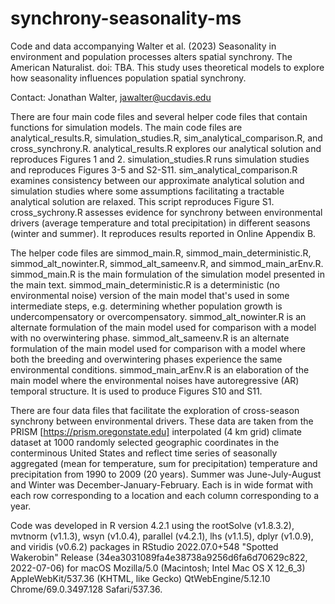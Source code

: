 # synchrony-seasonality-ms
Code and data accompanying Walter et al. (2023) Seasonality in environment and population processes alters spatial synchrony. The American Naturalist. doi: TBA. This study uses theoretical models to explore how seasonality influences population spatial synchrony.

Contact: Jonathan Walter, jawalter@ucdavis.edu

There are four main code files and several helper code files that contain functions for simulation models.
The main code files are analytical_results.R, simulation_studies.R, sim_analytical_comparison.R, and cross_synchrony.R.
analytical_results.R explores our analytical solution and reproduces Figures 1 and 2.
simulation_studies.R runs simulation studies and reproduces Figures 3-5 and S2-S11.
sim_analytical_comparison.R examines consistency between our approximate analytical solution and simulation studies where some assumptions facilitating a tractable analytical solution are relaxed. This script reproduces Figure S1.
cross_sychrony.R assesses evidence for synchrony between environmental drivers (average temperature and total precipitation) in different seasons (winter and summer). It reproduces results reported in Online Appendix B.

The helper code files are simmod_main.R, simmod_main_deterministic.R, simmod_alt_nowinter.R, simmod_alt_sameenv.R, and simmod_main_arEnv.R.
simmod_main.R is the main formulation of the simulation model presented in the main text.
simmod_main_deterministic.R is a deterministic (no environmental noise) version of the main model that's used in some intermediate steps, e.g. determining whether population growth is undercompensatory or overcompensatory.
simmod_alt_nowinter.R is an alternate formulation of the main model used for comparison with a model with no overwintering phase.
simmod_alt_sameenv.R is an alternate formulation of the main model used for comparison with a model where both the breeding and overwintering phases experience the same environmental conditions.
simmod_main_arEnv.R is an elaboration of the main model where the environmental noises have autoregressive (AR) temporal structure. It is used to produce Figures S10 and S11.

There are four data files that facilitate the exploration of cross-season synchrony between environmental drivers.
These data are taken from the PRISM [https://prism.oregonstate.edu] interpolated (4 km grid) climate dataset at 1000 randomly selected geographic coordinates in the conterminous United States and reflect time series of seasonally aggregated (mean for temperature, sum for precipitation) temperature and precipitation from 1990 to 2009 (20 years).
Summer was June-July-August and Winter was December-January-February.
Each is in wide format with each row corresponding to a location and each column corresponding to a year.

Code was developed in R version 4.2.1 using the rootSolve (v1.8.3.2), mvtnorm (v1.1.3), wsyn (v1.0.4), parallel (v4.2.1), lhs (v1.1.5), dplyr (v1.0.9), and viridis (v0.6.2) packages in RStudio 2022.07.0+548 "Spotted Wakerobin" Release (34ea3031089fa4e38738a9256d6fa6d70629c822, 2022-07-06) for macOS
Mozilla/5.0 (Macintosh; Intel Mac OS X 12_6_3) AppleWebKit/537.36 (KHTML, like Gecko) QtWebEngine/5.12.10 Chrome/69.0.3497.128 Safari/537.36.
